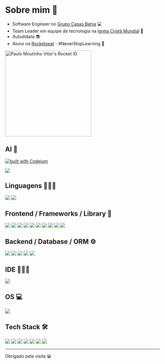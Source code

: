 

# Sobre mim 💫 
<ul>
 <li>Software Engineer no <a href="https://ri.grupocasasbahia.com.br/a-companhia/nossas-marcas/">Grupo Casas Bahia</a> 💻</li>
 <li>Team Leader em equipe de tecnologia na <a href="https://cristamundial.com.br/">Igreja Cristã Mundial</a> 🛐</li>
 <li>Autodidata 📚</li>
 <li>Aluno na <a href="https://www.rocketseat.com.br/">Rocketseat</a> - #NeverStopLearning 🚀</li>
</ul>
<a href="https://app.rocketseat.com.br/me/paulo-moutinho-vitor-08258"><img src="https://app.rocketseat.com.br/api/rocketid/share?slug=paulo-moutinho-vitor-08258&type=card" width="280" alt="Paulo Moutinho Vitor's Rocket ID"/></a>

## AI 🤖
[![built with Codeium](https://codeium.com/badges/main)](https://codeium.com)
<div display="inline">
<img src="https://img.shields.io/badge/ChatGPT-74aa9c?style=for-the-badge&logo=openai&logoColor=white" />
</div>

## Linguagens 👨🏾‍💻
<div display="inline">
<img src="https://img.shields.io/badge/JavaScript-323330?style=for-the-badge&logo=javascript&logoColor=F7DF1E" />
<img src="https://img.shields.io/badge/TypeScript-007ACC?style=for-the-badge&logo=typescript&logoColor=white" />
</div>

## Frontend / Frameworks / Library 🚀
<div display="inline">
 <img src="https://img.shields.io/badge/HTML5-E34F26?style=for-the-badge&logo=html5&logoColor=white" />
<img src="https://img.shields.io/badge/Tailwind_CSS-38B2AC?style=for-the-badge&logo=tailwind-css&logoColor=white" />
<img src="https://img.shields.io/badge/React-20232A?style=for-the-badge&logo=react&logoColor=61DAFB" />
<img src="https://img.shields.io/badge/next%20js-000000?style=for-the-badge&logo=nextdotjs&logoColor=white" />
 <img src="https://img.shields.io/badge/axios-671ddf?&style=for-the-badge&logo=axios&logoColor=white" />
 <img src="https://img.shields.io/badge/shadcn%2Fui-000000?style=for-the-badge&logo=shadcnui&logoColor=white" />
 <img src="https://img.shields.io/badge/storybook-FF4785?style=for-the-badge&logo=storybook&logoColor=white" />
<img src="https://img.shields.io/badge/Cypress-17202C?style=for-the-badge&logo=cypress&logoColor=white" /> 
 <img src="https://img.shields.io/badge/Jest-C21325?style=for-the-badge&logo=jest&logoColor=white" /> 
<img src="https://img.shields.io/badge/testing%20library-323330?style=for-the-badge&logo=testing-library&logoColor=red" /> 
</div>

## Backend / Database / ORM ⚙️
<div display="inline">
 <img src="https://img.shields.io/badge/Node%20js-339933?style=for-the-badge&logo=nodedotjs&logoColor=white" />
 <img src="https://img.shields.io/badge/Docker-2CA5E0?style=for-the-badge&logo=docker&logoColor=white" />
 <img src="https://img.shields.io/badge/PostgreSQL-316192?style=for-the-badge&logo=postgresql&logoColor=white" />
 <img src="https://img.shields.io/badge/drizzle-C5F74F?style=for-the-badge&logo=drizzle&logoColor=black" />
 <img src="https://img.shields.io/badge/Prisma-3982CE?style=for-the-badge&logo=Prisma&logoColor=white" />
</div>

 ## IDE 👨🏾‍💻
 <img src="https://img.shields.io/badge/Visual_Studio_Code-0078D4?style=for-the-badge&logo=visual%20studio%20code&logoColor=white" />

 ## OS 💻
 <img src="https://img.shields.io/badge/mac%20os-000000?style=for-the-badge&logo=apple&logoColor=white" />
 
 ## Tech Stack 🛠
<div display="inline">
 <img src="https://img.shields.io/badge/npm-CB3837?style=for-the-badge&logo=npm&logoColor=white" />
<img src="https://img.shields.io/badge/Git-E34F26?style=for-the-badge&logo=git&logoColor=white" />
<img src="https://img.shields.io/badge/GitHub-100000?style=for-the-badge&logo=github&logoColor=white"/>
 <img src="https://img.shields.io/badge/Vercel-000000?style=for-the-badge&logo=vercel&logoColor=white"/>
 <img src="https://img.shields.io/badge/Markdown-000000?style=for-the-badge&logo=markdown&logoColor=white" />
 <img src="https://img.shields.io/badge/Notion-%23000000.svg?style=for-the-badge&logo=notion&logoColor=white" />
 <img src="https://img.shields.io/badge/Sonar%20cloud-F3702A?style=for-the-badge&logo=sonarcloud&logoColor=white" />
</div>

-----------------------------
<p>Obrigado pela visita 😀</p>
